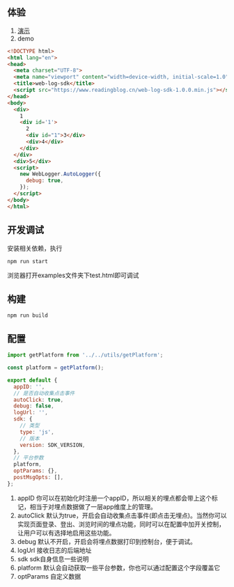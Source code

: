 ## 体验
1. [演示](https://www.readingblog.cn/#/tutorials/circle-select)
2. demo
```html
<!DOCTYPE html>
<html lang="en">
<head>
  <meta charset="UTF-8">
  <meta name="viewport" content="width=device-width, initial-scale=1.0">
  <title>web-log-sdk</title>
  <script src="https://www.readingblog.cn/web-log-sdk-1.0.0.min.js"></script>
</head>
<body>
  <div>
    1
    <div id='1'>
      2
      <div id="1">3</div>
      <div>4</div>
    </div>
  </div>
  <div>5</div>
  <script>
    new WebLogger.AutoLogger({
      debug: true,
    });
  </script>
</body>
</html>
```
## 开发调试
安装相关依赖，执行
```
npm run start
```
浏览器打开examples文件夹下test.html即可调试
## 构建
```
npm run build
```
## 配置
```js
import getPlatform from '../../utils/getPlatform';

const platform = getPlatform();

export default {
  appID: '',
  // 是否自动收集点击事件
  autoClick: true,
  debug: false,
  logUrl: '',
  sdk: {
    // 类型
    type: 'js',
    // 版本
    version: SDK_VERSION,
  },
  // 平台参数
  platform,
  optParams: {},
  postMsgOpts: [],
};
```
1. appID 你可以在初始化时注册一个appID，所以相关的埋点都会带上这个标记，相当于对埋点数据做了一层app维度上的管理。
2. autoClick 默认为true，开启会自动收集点击事件(即点击无埋点)。当然你可以实现页面登录、登出、浏览时间的埋点功能，同时可以在配置中加开关控制，让用户可以有选择地启用这些功能。
3. debug 默认不开启，开启会将埋点数据打印到控制台，便于调试。
4. logUrl 接收日志的后端地址
5. sdk sdk自身信息一些说明
6. platform 默认会自动获取一些平台参数，你也可以通过配置这个字段覆盖它
7. optParams 自定义数据